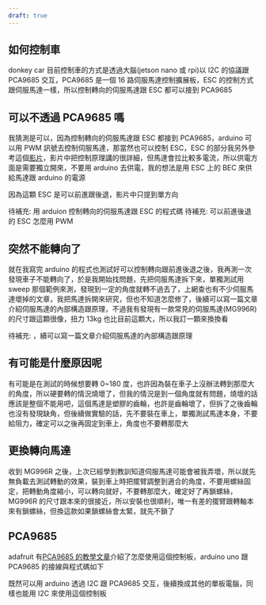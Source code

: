 ```yaml
---
draft: true
---
```


## 如何控制車

donkey car 目前控制車的方式是透過大腦(jetson nano 或 rpi)以 I2C 的協議跟 PCA9685 交互，PCA9685 是一個 16 路伺服馬達控制擴展板，ESC 的控制方式跟伺服馬達一樣，所以控制轉向的伺服馬達跟 ESC 都可以接到 PCA9685

## 可以不透過 PCA9685 嗎

我猜測是可以，因為控制轉向的伺服馬達跟 ESC 都接到 PCA9685，arduino 可以用 PWM 訊號去控制伺服馬達，那當然也可以控制 ESC，ESC 的部分我另外參考這個[影片](https://youtu.be/uOQk8SJso6Q)，影片中把控制原理講的很詳細，但馬達會拉比較多電流，所以供電方面是需要獨立開來，不要用 arduino 去供電，我的想法是用 ESC 上的 BEC 來供給馬達跟 arduino 的電源

因為這顆 ESC 是可以前進跟後退，影片中只提到單方向

待補充: 用 arduion 控制轉向的伺服馬達跟 ESC 的程式碼
待補充: 可以前進後退的 ESC 怎麼用 PWM

## 突然不能轉向了

就在我寫完 arduino 的程式也測試好可以控制轉向跟前進後退之後，我再測一次發現車子不能轉向了，於是我開始找問題，先把伺服馬達拆下來，單獨測試用 sweep 那個範例來測，發現到一定的角度就轉不過去了，上網查也有不少伺服馬達壞掉的文章，我把馬達拆開來研究，但也不知道怎麼修了，後續可以寫一篇文章介紹伺服馬達的內部構造跟原理，不過我有發現有一款常見的伺服馬達(MG996R)的尺寸跟這顆很像，扭力 13kg 也比目前這顆大，所以我訂一顆來換換看

待補充: ，續可以寫一篇文章介紹伺服馬達的內部構造跟原理

## 有可能是什麼原因呢

有可能是在測試的時候想要轉 0~180 度，也許因為裝在車子上沒辦法轉到那麼大的角度，所以硬要轉的情況燒壞了，但我的情況是到一個角度就有問題，燒壞的話應該是整個不能用吧，這個馬達是塑膠的齒輪，也許是齒輪壞了，但拆了之後齒輪也沒有發現缺角，但後續做實驗的話，先不要裝在車上，單獨測試馬達本身，不要給阻力，確定可以之後再固定到車上，角度也不要轉那麼大

## 更換轉向馬達

收到 MG996R 之後，上次已經學到教訓知道伺服馬達可能會被我弄壞，所以就先無負載去測試轉動的效果，裝到車上時把擺臂調整到適合的角度，不要用螺絲固定，把轉動角度縮小，可以轉向就好，不要轉那麼大，確定好了再鎖螺絲，MG996R 的尺寸跟本來的很接近，所以安裝也很順利，唯一有差的擺臂跟轉軸本來有鎖螺絲，但換這款如果鎖螺絲會太緊，就先不鎖了

## PCA9685

adafruit 有[PCA9685 的教學文章](https://learn.adafruit.com/16-channel-pwm-servo-driver/overview)介紹了怎麼使用這個控制板，arduino uno 跟 PCA9685 的接線與程式碼如下

既然可以用 arduino 透過 I2C 跟 PCA9685 交互，後續換成其他的單板電腦，同樣也能用 I2C 來使用這個控制板
